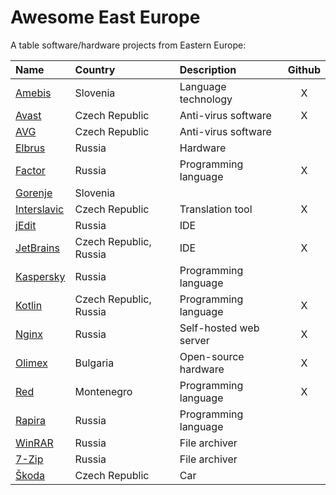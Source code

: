# Awesome East Europe

A table software/hardware projects from Eastern Europe:


| Name                                                      | Country                  | Description              | Github  |
| :-------------------------------------------------------- | :----------------------- | :----------------------- | :-----: |
| [Amebis](https://github.com/amebis)                       | Slovenia                 | Language technology      | X       |
| [Avast](https://github.com/avast)                         | Czech Republic           | Anti-virus software      | X       |
| [AVG](https://github.com/search?q=avg)                    | Czech Republic           | Anti-virus software      |         |
| [Elbrus](https://github.com/search?q=elbrus)              | Russia                   | Hardware                 |         |
| [Factor](https://github.com/factor)                       | Russia                   | Programming language     | X       |
| [Gorenje](https://github.com/search?q=gorenje)            | Slovenia                 |                          |         |
| [Interslavic](https://github.com/scherebedov/interslavic) | Czech Republic           | Translation tool         | X       |
| [jEdit](https://github.com/search?q=jedit)                | Russia                   | IDE                      |         |
| [JetBrains](https://github.com/JetBrains)                 | Czech Republic, Russia   | IDE                      | X       |
| [Kaspersky](https://github.com/search?q=kaspersky)        | Russia                   | Programming language     |         |
| [Kotlin](https://github.com/kotlin)                       | Czech Republic, Russia   | Programming language     | X       |
| [Nginx](https://github.com/nginx)                         | Russia                   | Self-hosted web server   | X       |
| [Olimex](https://github.com/olimex)                       | Bulgaria                 | Open-source hardware     | X       |
| [Red](https://github.com/red)                             | Montenegro               | Programming language     | X       |
| [Rapira](https://github.com/search?q=rapira)              | Russia                   | Programming language     |         |
| [WinRAR](https://github.com/search?q=winrar)              | Russia                   | File archiver            |         |
| [7-Zip](https://github.com/search?q=7z)                   | Russia                   | File archiver            |         |
| [Škoda](https://github.com/search?q=skoda)                | Czech Republic           | Car                      |         |
